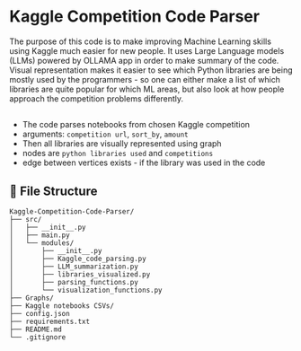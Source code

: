 # Kaggle Competition Code Parser
The purpose of this code is to make improving Machine Learning skills using Kaggle much easier for new people. It uses Large Language models (LLMs) powered by OLLAMA app in order to make summary of the code. Visual representation makes it easier to see which Python libraries are being mostly used by the programmers - so one can either make a list of which libraries are quite popular for which ML areas, but also look at how people approach the competition problems differently.

## 
- The code parses notebooks from chosen Kaggle competition
 - arguments: `competition url`, `sort_by`, `amount`
- Then all libraries are visually represented using graph 
 - nodes are `python libraries used` and `competitions`
 - edge between vertices exists - if the library was used in the code
 
## 📃 File Structure
```
Kaggle-Competition-Code-Parser/
├── src/
│   ├── __init__.py
│   ├── main.py
│   └── modules/
│       ├── __init__.py
│       ├── Kaggle_code_parsing.py
│       ├── LLM_summarization.py
│       ├── libraries_visualized.py
│       ├── parsing_functions.py
│       └── visualization_functions.py
├── Graphs/
├── Kaggle notebooks CSVs/
├── config.json
├── requirements.txt
├── README.md
└── .gitignore
```
